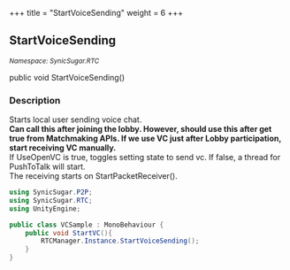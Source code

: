 +++
title = "StartVoiceSending"
weight = 6
+++
## StartVoiceSending
<small>*Namespace: SynicSugar.RTC*</small>

public void StartVoiceSending()


### Description
Starts local user sending voice chat.<br>
**Can call this after joining the lobby. However, should use this after get true from Matchmaking APIs. If we use VC just after Lobby participation, start receiving VC manually.**<br>
If UseOpenVC is true, toggles setting state to send vc. If false, a thread for PushToTalk will start.<br>
The receiving starts on StartPacketReceiver().


```cs
using SynicSugar.P2P;
using SynicSugar.RTC;
using UnityEngine;

public class VCSample : MonoBehaviour {
    public void StartVC(){
        RTCManager.Instance.StartVoiceSending();
    }
}
```